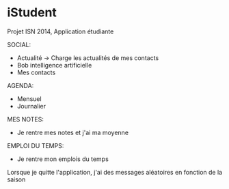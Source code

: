 iStudent
========

Projet ISN 2014, Application étudiante



SOCIAL:
  - Actualité -> Charge les actualités de mes contacts
  - Bob intelligence artificielle
  - Mes contacts

AGENDA:
  - Mensuel
  - Journalier

MES NOTES:
  - Je rentre mes notes et j'ai ma moyenne


EMPLOI DU TEMPS:
  - Je rentre mon emplois du temps




Lorsque je quitte l'application, j'ai des messages aléatoires en fonction de la saison
